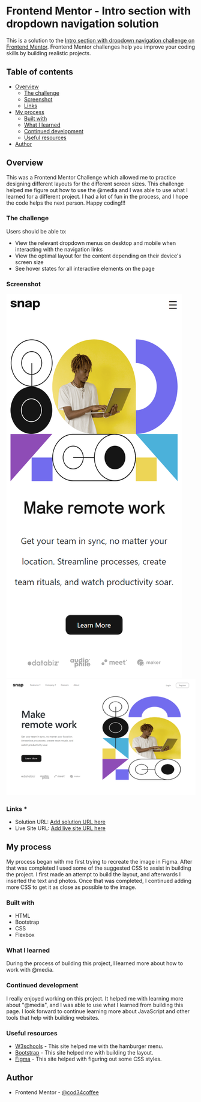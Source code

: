 # Frontend Mentor - Intro section with dropdown navigation solution

This is a solution to the [Intro section with dropdown navigation challenge on Frontend Mentor](https://www.frontendmentor.io/challenges/intro-section-with-dropdown-navigation-ryaPetHE5). Frontend Mentor challenges help you improve your coding skills by building realistic projects. 

## Table of contents

- [Overview](#overview)
  - [The challenge](#the-challenge)
  - [Screenshot](#screenshot)
  - [Links](#links)
- [My process](#my-process)
  - [Built with](#built-with)
  - [What I learned](#what-i-learned)
  - [Continued development](#continued-development)
  - [Useful resources](#useful-resources)
- [Author](#author)




## Overview
This was a Frontend Mentor Challenge which allowed me to practice designing different layouts for the different screen sizes. This challenge helped me figure out how to use the @media and I was able to use what I learned for a different project. I had a lot of fun in the process, and I hope the code helps the next person. Happy coding!!!


### The challenge
Users should be able to:
- View the relevant dropdown menus on desktop and mobile when interacting with the navigation links
- View the optimal layout for the content depending on their device's screen size
- See hover states for all interactive elements on the page

### Screenshot
![Mobile View Photo](/Image/screencapture-127-0-0-1-5501-HTML-index-html-2023-04-07-23_07_30.png)
![Desktop View Photo](/Image/screencapture-127-0-0-1-5501-HTML-index-html-2023-04-07-23_06_51.png)


### Links *
- Solution URL: [Add solution URL here](https://your-solution-url.com)
- Live Site URL: [Add live site URL here](https://your-live-site-url.com)

## My process
  My process began with me first trying to recreate the image in Figma. After that was completed I used some of the suggested CSS to assist in building the project. I first made an attempt to build the layout, and afterwards I inserted the text and photos. Once that was completed, I continued adding more CSS to get it as close as possible to the image.

### Built with
- HTML
- Bootstrap
- CSS
- Flexbox


### What I learned
During the process of building this project, I learned more about how to work with @media.


### Continued development
I really enjoyed working on this project. It helped me with learning more about "@media", and I was able to use what I learned from building this page. I look forward to continue learning more about JavaScript and other tools that help with building websites.


### Useful resources 
- [W3schools](https://www.W3school.com) - This site helped me with the hamburger menu.
- [Bootstrap](https://www.bootstrap.com) - This site helped me with building the layout.
- [Figma](https://www.figma.com) - This site helped with figuring out some CSS styles.


## Author 
- Frontend Mentor - [@cod34coffee](https://www.frontendmentor.io/profile/cod34coffee)


